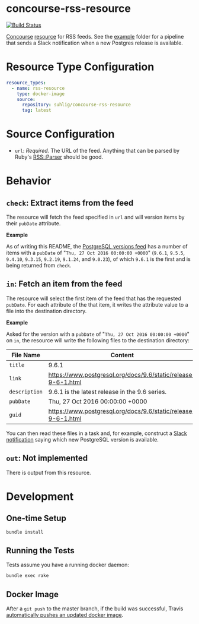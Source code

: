 # concourse-rss-resource

[![Build Status](https://travis-ci.org/suhlig/concourse-rss-resource.svg?branch=master)](https://travis-ci.org/suhlig/concourse-rss-resource)

[Concourse](https://concourse.ci/ "Concourse Homepage") [resource](https://concourse.ci/implementing-resources.html "Implementing a Resource") for RSS feeds. See the [example](example/README.markdown) folder for a pipeline that sends a Slack notification when a new Postgres release is available.

# Resource Type Configuration

```yaml
resource_types:
  - name: rss-resource
    type: docker-image
    source:
      repository: suhlig/concourse-rss-resource
      tag: latest
```

# Source Configuration

* `url`: *Required.* The URL of the feed. Anything that can be parsed by Ruby's [RSS::Parser](http://ruby-doc.org/stdlib-2.3.1/libdoc/rss/rdoc/RSS/Parser.html) should be good.

# Behavior

## `check`: Extract items from the feed

The resource will fetch the feed specified in `url` and will version items by their `pubDate` attribute.

**Example**

As of writing this README, the [PostgreSQL versions feed](https://www.postgresql.org/versions.rss) has a number of items with a `pubDate` of "`Thu, 27 Oct 2016 00:00:00 +0000`" (`9.6.1`, `9.5.5`, `9.4.10`, `9.3.15`, `9.2.19`, `9.1.24`, and `9.0.23`), of which `9.6.1` is the first and is being returned from `check`.

## `in`: Fetch an item from the feed

The resource will select the first item of the feed that has the requested `pubDate`. For each attribute of the that item, it writes the attribute value to a file into the destination directory.

**Example**

Asked for the version with a `pubDate` of "`Thu, 27 Oct 2016 00:00:00 +0000`" on `in`, the resource will write the following files to the destination directory:

| File Name   | Content                                                       |
| ----------- | ------------------------------------------------------------- |
|`title`      | 9.6.1                                                         |
|`link`       | https://www.postgresql.org/docs/9.6/static/release-9-6-1.html |
|`description`| 9.6.1 is the latest release in the 9.6 series.                |
|`pubDate`    | Thu, 27 Oct 2016 00:00:00 +0000                               |
|`guid`       | https://www.postgresql.org/docs/9.6/static/release-9-6-1.html |

You can then read these files in a task and, for example, construct a [Slack notification](https://github.com/cloudfoundry-community/slack-notification-resource) saying which new PostgreSQL version is available.

## `out`: Not implemented

There is output from this resource.

# Development

## One-time Setup

```bash
bundle install
```

## Running the Tests

Tests assume you have a running docker daemon:

```bash
bundle exec rake
```

## Docker Image

After a `git push` to the master branch, if the build was successful, Travis [automatically pushes an updated docker image](https://docs.travis-ci.com/user/docker/#Pushing-a-Docker-Image-to-a-Registry).
